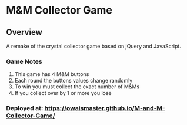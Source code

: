 # M&M Collector Game

## Overview
A remake of the crystal collector game based on jQuery and JavaScript.

### Game Notes
1. This game has 4 M&M buttons
2. Each round the buttons values change randomly
3. To win you must collect the exact number of M&Ms
4. If you collect over by 1 or more you lose

### Deployed at: https://owaismaster.github.io/M-and-M-Collector-Game/
